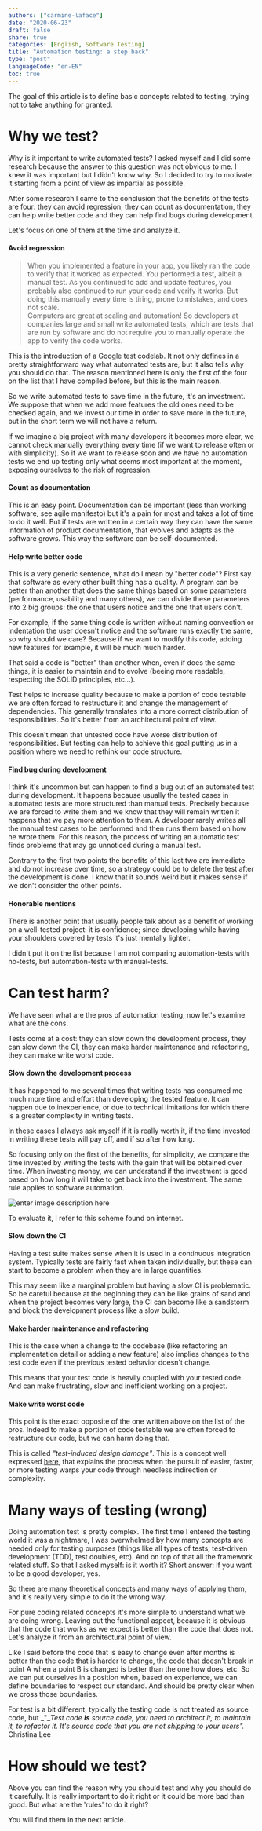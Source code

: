 ```yaml
---
authors: ["carmine-laface"]
date: "2020-06-23"
draft: false
share: true
categories: [English, Software Testing]
title: "Automation testing: a step back"
type: "post"
languageCode: "en-EN"
toc: true
---
```


The goal of this article is to define basic concepts related to testing, trying not to take anything for granted.

# Why we test?

Why is it important to write automated tests? I asked myself and I did some research because the answer to this question was not obvious to me. I knew it was important but I didn't know why. So I decided to try to motivate it starting from a point of view as impartial as possible.

After some research I came to the conclusion that the benefits of the tests are four: they can avoid regression, they can count as documentation, they can help write better code and they can help find bugs during development.

Let's focus on one of them at the time and analyze it.

#### Avoid regression

> When you implemented a feature in your app, you likely ran the code to verify that it worked as expected. You performed a test, albeit a manual test. As you continued to add and update features, you probably also continued to run your code and verify it works. But doing this manually every time is tiring, prone to mistakes, and does not scale.  
Computers are great at scaling and automation! So developers at companies large and small write automated tests, which are tests that are run by software and do not require you to manually operate the app to verify the code works.

This is the introduction of a Google test codelab. It not only defines in a pretty straightforward way what automated tests are, but it also tells why you should do that. The reason mentioned here is only the first of the four on the list that I have compiled before, but this is the main reason.

So we write automated tests to save time in the future, it's an investment. We suppose that when we add more features the old ones need to be checked again, and we invest our time in order to save more in the future, but in the short term we will not have a return.

If we imagine a big project with many developers it becomes more clear, we cannot check manually everything every time (if we want to release often or with simplicity). So if we want to release soon and we have no automation tests we end up testing only what seems most important at the moment, exposing ourselves to the risk of regression.

#### Count as documentation

This is an easy point. Documentation can be important (less than working software, see agile manifesto) but it's a pain for most and takes a lot of time to do it well. But if tests are written in a certain way they can have the same information of product documentation, that evolves and adapts as the software grows. This way the software can be self-documented.

#### Help write better code

This is a very generic sentence, what do I mean by "better code"? First say that software as every other built thing has a quality. A program can be better than another that does the same things based on some parameters (performance, usability and many others), we can divide these parameters into 2 big groups: the one that users notice and the one that users don't.

For example, if the same thing code is written without naming convection or indentation the user doesn't notice and the software runs exactly the same, so why should we care? Because if we want to modify this code, adding new features for example, it will be much much harder.

That said a code is "better" than another when, even if does the same things, it is easier to maintain and to evolve (beeing more readable, respecting the SOLID principles, etc...).

Test helps to increase quality because to make a portion of code testable we are often forced to restructure it and change the management of dependencies. This generally translates into a more correct distribution of responsibilities. So it's better from an architectural point of view.

This doesn't mean that untested code have worse distribution of responsibilities. But testing can help to achieve this goal putting us in a position where we need to rethink our code structure.

#### Find bug during development

I think it's uncommon but can happen to find a bug out of an automated test during development. It happens because usually the tested cases in automated tests are more structured than manual tests. Precisely because we are forced to write them and we know that they will remain written it happens that we pay more attention to them. A developer rarely writes all the manual test cases to be performed and then runs them based on how he wrote them. For this reason, the process of writing an automatic test finds problems that may go unnoticed during a manual test.

Contrary to the first two points the benefits of this last two are immediate and do not increase over time, so a strategy could be to delete the test after the development is done. I know that it sounds weird but it makes sense if we don't consider the other points.

#### Honorable mentions

There is another point that usually people talk about as a benefit of working on a well-tested project: it is confidence; since developing while having your shoulders covered by tests it's just mentally lighter.

I didn't put it on the list because I am not comparing automation-tests with no-tests, but automation-tests with manual-tests.

# Can test harm?

We have seen what are the pros of automation testing, now let's examine what are the cons.

Tests come at a cost: they can slow down the development process, they can slow down the CI, they can make harder maintenance and refactoring, they can make write worst code.

#### Slow down the development process

It has happened to me several times that writing tests has consumed me much more time and effort than developing the tested feature. It can happen due to inexperience, or due to technical limitations for which there is a greater complexity in writing tests.

In these cases I always ask myself if it is really worth it, if the time invested in writing these tests will pay off, and if so after how long.

So focusing only on the first of the benefits, for simplicity, we compare the time invested by writing the tests with the gain that will be obtained over time. When investing money, we can understand if the investment is good based on how long it will take to get back into the investment. The same rule applies to software automation.

![enter image description here](https://imgs.xkcd.com/comics/is_it_worth_the_time_2x.png)

To evaluate it, I refer to this scheme found on internet.

#### Slow down the CI

Having a test suite makes sense when it is used in a continuous integration system. Typically tests are fairly fast when taken individually, but these can start to become a problem when they are in large quantities.

This may seem like a marginal problem but having a slow CI is problematic. So be careful because at the beginning they can be like grains of sand and when the project becomes very large, the CI can become like a sandstorm and block the development process like a slow build.

#### Make harder maintenance and refactoring

This is the case when a change to the codebase (like refactoring an implementation detail or adding a new feature) also implies changes to the test code even if the previous tested behavior doesn't change.

This means that your test code is heavily coupled with your tested code. And can make frustrating, slow and inefficient working on a project.

#### Make write worst code

This point is the exact opposite of the one written above on the list of the pros. Indeed to make a portion of code testable we are often forced to restructure our code, but we can harm doing that.

This is called  _"test-induced design damage"_. This is a concept well expressed [here](https://dhh.dk/2014/test-induced-design-damage.html), that explains the process when the pursuit of easier, faster, or more testing warps your code through needless indirection or complexity.

# Many ways of testing (wrong)

Doing automation test is pretty complex. The first time I entered the testing world it was a nightmare, I was overwhelmed by how many concepts are needed only for testing purposes (things like all types of tests, test-driven development (TDD), test doubles, etc). And on top of that all the framework related stuff. So that I asked myself: is it worth it? Short answer: if you want to be a good developer, yes.

So there are many theoretical concepts and many ways of applying them, and it's really very simple to do it the wrong way.

For pure coding related concepts it's more simple to understand what we are doing wrong. Leaving out the functional aspect, because it is obvious that the code that works as we expect is better than the code that does not. Let's analyze it from an architectural point of view.

Like I said before the code that is easy to change even after months is better than the code that is harder to change, the code that doesn't break in point A when a point B is changed is better than the one how does, etc. So we can put ourselves in a position when, based on experience, we can define boundaries to respect our standard. And should be pretty clear when we cross those boundaries.

For test is a bit different, typically the testing code is not treated as source code, but _"__Test code  **is**  source code, you need to architect it, to maintain it, to refactor it. It's source code that you are not shipping to your users"._ Christina Lee

# How should we test?

Above you can find the reason why you should test and why you should do it carefully. It is really important to do it right or it could be more bad than good. But what are the 'rules' to do it right?

You will find them in the next article.
